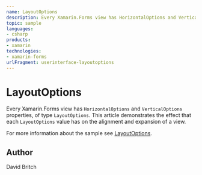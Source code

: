 ```yaml
---
name: LayoutOptions
description: Every Xamarin.Forms view has HorizontalOptions and VerticalOptions properties, of type LayoutOptions. This article demonstrates the effect that each LayoutOptions value has on the alignment and expansion of a view.
topic: sample
languages:
- csharp
products:
- xamarin
technologies:
- xamarin-forms
urlFragment: userinterface-layoutoptions
---
```

LayoutOptions
=============

Every Xamarin.Forms view has `HorizontalOptions` and `VerticalOptions` properties, of type `LayoutOptions`. This article demonstrates the effect that each `LayoutOptions` value has on the alignment and expansion of a view.

For more information about the sample see [LayoutOptions](http://developer.xamarin.com/guides/xamarin-forms/user-interface/layouts/layout-options/).

Author
------

David Britch
